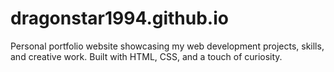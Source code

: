 # dragonstar1994.github.io
Personal portfolio website showcasing my web development projects, skills, and creative work. Built with HTML, CSS, and a touch of curiosity. 
